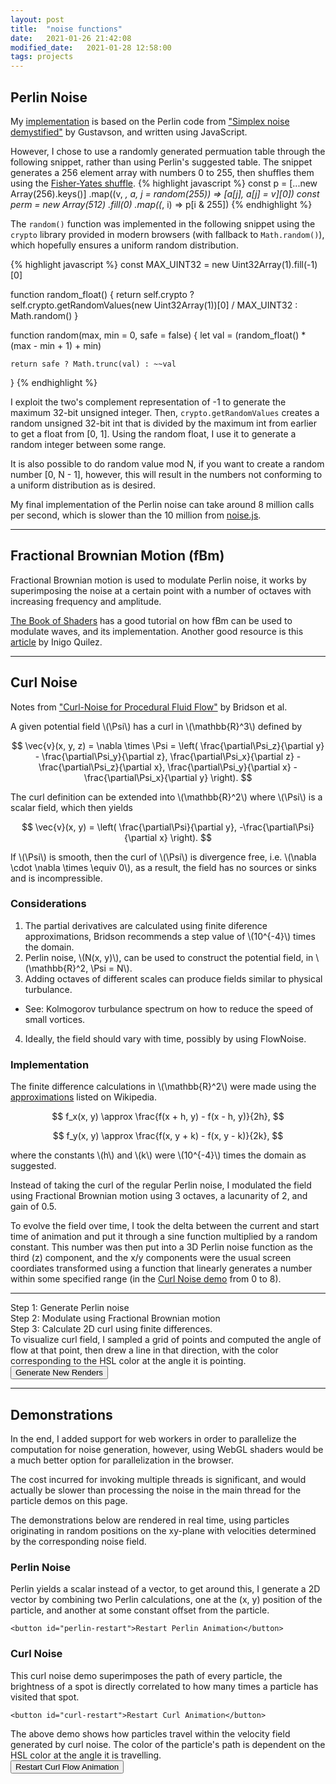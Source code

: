 ```yaml
---
layout: post
title:  "noise functions"
date:   2021-01-26 21:42:08
modified_date:   2021-01-28 12:58:00
tags: projects
---
```

<link rel="stylesheet" href="{{ "/assets/noise/noise.css" | relative_url }}">

## Perlin Noise
My [implementation](https://github.com/barnden/barn-noise) is based on the Perlin code from ["Simplex noise demystified"](http://staffwww.itn.liu.se/~stegu/simplexnoise/simplexnoise.pdf) by Gustavson, and written using JavaScript.

However, I chose to use a randomly generated permuation table through the following snippet, rather than using Perlin's suggested table. The snippet generates a 256 element array with numbers 0 to 255, then shuffles them using the [Fisher-Yates shuffle](https://en.wikipedia.org/wiki/Fisher%E2%80%93Yates_shuffle).
{% highlight javascript %}
const p = [...new Array(256).keys()]
    .map((v, _, a, j = random(255)) => [a[j], a[j] = v][0])
const perm = new Array(512)
    .fill(0)
    .map((_, i) => p[i & 255])
{% endhighlight %}

The `random()` function was implemented in the following snippet using the `crypto` library provided in modern browsers (with fallback to `Math.random()`), which hopefully ensures a uniform random distribution.

{% highlight javascript %}
const MAX_UINT32 = new Uint32Array(1).fill(-1)[0]

function random_float() {
    return self.crypto ?
        self.crypto.getRandomValues(new Uint32Array(1))[0] / MAX_UINT32 :
        Math.random()
}

function random(max, min = 0, safe = false) {
    let val = (random_float() * (max - min + 1) + min)

    return safe ? Math.trunc(val) : ~~val
}
{% endhighlight %}

I exploit the two's complement representation of -1 to generate the maximum 32-bit unsigned integer. Then, `crypto.getRandomValues` creates a random unsigned 32-bit int that is divided by the maximum int from earlier to get a float from [0, 1]. Using the random float, I use it to generate a random integer between some range.

It is also possible to do random value mod N, if you want to create a random number [0, N - 1], however, this will result in the numbers not conforming to a uniform distribution as is desired.

My final implementation of the Perlin noise can take around 8 million calls per second, which is slower than the 10 million from [noise.js](https://github.com/josephg/noisejs).

---

## Fractional Brownian Motion (fBm)

Fractional Brownian motion is used to modulate Perlin noise, it works by superimposing the noise at a certain point with a number of octaves with increasing frequency and amplitude.

[The Book of Shaders](https://thebookofshaders.com/13/) has a good tutorial on how fBm can be used to modulate waves, and its implementation. Another good resource is this [article](https://www.iquilezles.org/www/articles/fbm/fbm.htm) by Inigo Quilez.

---

## Curl Noise
Notes from ["Curl-Noise for Procedural Fluid Flow"](https://www.cs.ubc.ca/~rbridson/docs/bridson-siggraph2007-curlnoise.pdf) by Bridson et al.

A given potential field \\(\Psi\\) has a curl in \\(\mathbb{R}^3\\) defined by

$$
    \vec{v}(x, y, z) = \nabla \times \Psi =
    \left(
        \frac{\partial\Psi_z}{\partial y} - \frac{\partial\Psi_y}{\partial z},
        \frac{\partial\Psi_x}{\partial z} - \frac{\partial\Psi_z}{\partial x},
        \frac{\partial\Psi_y}{\partial x} - \frac{\partial\Psi_x}{\partial y}
    \right).
$$

The curl definition can be extended into \\(\mathbb{R}^2\\) where \\(\Psi\\) is a scalar field, which then yields

$$
    \vec{v}(x, y) = \left(
        \frac{\partial\Psi}{\partial y},
        -\frac{\partial\Psi}{\partial x}
    \right).
$$

If \\(\Psi\\) is smooth, then the curl of \\(\Psi\\) is divergence free, i.e. \\(\nabla \cdot \nabla \times \equiv 0\\), as a result, the field has no sources or sinks and is incompressible.
### Considerations
1. The partial derivatives are calculated using finite diference approximations, Bridson recommends a step value of \\(10^{-4}\\) times the domain.
2. Perlin noise, \\(N(x, y)\\), can be used to construct the potential field, in \\(\mathbb{R}^2, \Psi = N\\).
3. Adding octaves of different scales can produce fields similar to physical turbulance.
  - See: Kolmogorov turbulance spectrum on how to reduce the speed of small vortices.
4. Ideally, the field should vary with time, possibly by using FlowNoise.

### Implementation
The finite difference calculations in \\(\mathbb{R}^2\\) were made using the [approximations](https://en.wikipedia.org/wiki/Finite_difference#Multivariate_finite_differences) listed on Wikipedia.

$$
    f_x(x, y) \approx \frac{f(x + h, y) - f(x - h, y)}{2h},
$$

$$
    f_y(x, y) \approx \frac{f(x, y + k) - f(x, y - k)}{2k},
$$

where the constants \\(h\\) and \\(k\\) were \\(10^{-4}\\) times the domain as suggested.

Instead of taking the curl of the regular Perlin noise, I modulated the field using Fractional Brownian motion using 3 octaves, a lacunarity of 2, and gain of 0.5.

To evolve the field over time, I took the delta between the current and start time of animation and put it through a sine function multiplied by a random constant. This number was then put into a 3D Perlin noise function as the third (z) component, and the x/y components were the usual screen coordiates transformed using a function that linearly generates a number within some specified range (in the [Curl Noise demo](#curl-noise-1) from 0 to 8).

---

<div class="noise-container">
    <div class="step-1">
        <canvas id="demo-perlin" class="noise-demo" width="450" height="450"></canvas>
        <figcaption>
        Step 1: Generate Perlin noise
        </figcaption>
    </div>
    <div class="step-2">
        <canvas id="demo-fbm" class="noise-demo" width="450" height="450"></canvas>
        <figcaption>
        Step 2: Modulate using Fractional Brownian motion
        </figcaption>
    </div>
    <div class="step-3">
        <canvas id="demo-curl" class="noise-demo" width="450" height="450"></canvas>
        <figcaption>
        Step 3: Calculate 2D curl using finite differences.<br>
        To visualize curl field, I sampled a grid of points and computed the angle of flow at that point, then drew a line in that direction, with the color corresponding to the HSL color at the angle it is pointing.
        </figcaption>
    </div>
    <button id="demo-restart">Generate New Renders</button>
</div>

---

## Demonstrations

In the end, I added support for web workers in order to parallelize the computation for noise generation, however, using WebGL shaders would be a much better option for parallelization in the browser.

The cost incurred for invoking multiple threads is significant, and would actually be slower than processing the noise in the main thread for the particle demos on this page.

The demonstrations below are rendered in real time, using particles originating in random positions on the xy-plane with velocities determined by the corresponding noise field.

### Perlin Noise
<div class="noise-container">
    <canvas id="perlin-demo" class="noise-demo" width="450" height="450"></canvas>
    <figcaption>
        Perlin yields a scalar instead of a vector, to get around this, I generate a 2D vector by combining two Perlin calculations, one at the (x, y) position of the particle, and another at some constant offset from the particle.
    </figcaption>

    <button id="perlin-restart">Restart Perlin Animation</button>
</div>

### Curl Noise
<div class="noise-container">
    <canvas id="curl-demo" class="noise-demo" width="450" height="450"></canvas>
    <figcaption>
    This curl noise demo superimposes the path of every particle, the brightness of a spot is directly correlated to how many times a particle has visited that spot.
    </figcaption>

    <button id="curl-restart">Restart Curl Animation</button>
</div>
<div class="noise-container">
    <canvas id="curl-flow-demo" class="noise-demo" width="450" height="450"></canvas>
    <figcaption>
    The above demo shows how particles travel within the velocity field generated by curl noise. The color of the particle's path is dependent on the HSL color at the angle it is travelling.
    </figcaption>
    <button id="curl-flow-restart">Restart Curl Flow Animation</button>
</div>

<script src="https://static.barnden.dev/barn-noise/noise.js"></script>
<script src="https://static.barnden.dev/barn-noise/particle.js"></script>
<script src="{{ "/assets/noise/noise_demo.js" | relative_url }}"></script>
